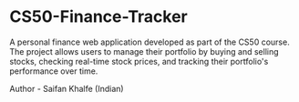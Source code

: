 # CS50-Finance-Tracker
A personal finance web application developed as part of the CS50 course. The project allows users to manage their portfolio by buying and selling stocks, checking real-time stock prices, and tracking their portfolio's performance over time.

Author - Saifan Khalfe (Indian) 
